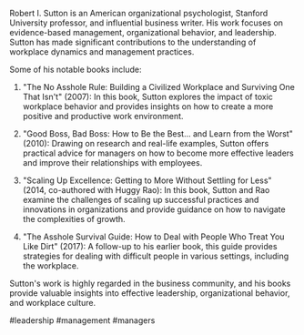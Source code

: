 Robert I. Sutton is an American organizational psychologist, Stanford University professor, and influential business writer. His work focuses on evidence-based management, organizational behavior, and leadership. Sutton has made significant contributions to the understanding of workplace dynamics and management practices.

Some of his notable books include:

1.  "The No Asshole Rule: Building a Civilized Workplace and Surviving One That Isn't" (2007): In this book, Sutton explores the impact of toxic workplace behavior and provides insights on how to create a more positive and productive work environment.

2.  "Good Boss, Bad Boss: How to Be the Best... and Learn from the Worst" (2010): Drawing on research and real-life examples, Sutton offers practical advice for managers on how to become more effective leaders and improve their relationships with employees.

3.  "Scaling Up Excellence: Getting to More Without Settling for Less" (2014, co-authored with Huggy Rao): In this book, Sutton and Rao examine the challenges of scaling up successful practices and innovations in organizations and provide guidance on how to navigate the complexities of growth.

4.  "The Asshole Survival Guide: How to Deal with People Who Treat You Like Dirt" (2017): A follow-up to his earlier book, this guide provides strategies for dealing with difficult people in various settings, including the workplace.


Sutton's work is highly regarded in the business community, and his books provide valuable insights into effective leadership, organizational behavior, and workplace culture.

<!-- Keywords -->
#leadership #management #managers
<!-- /Keywords -->
